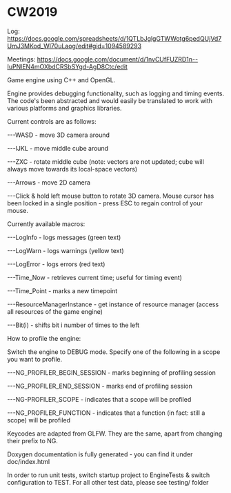 # CW2019

Log: https://docs.google.com/spreadsheets/d/1QTLbJglgGTWWotg6pedQUjVd7UmJ3MKod_Wl70uLaog/edit#gid=1094589293

Meetings: https://docs.google.com/document/d/1nvCUfFUZRD1n--IuPNlEN4mOXbdCRSbSYgd-AgD8Ctc/edit

Game engine using C++ and OpenGL.

Engine provides debugging functionality, such as logging and timing events. The code's been abstracted and would easily be translated to work with various platforms and graphics libraries.

Current controls are as follows:

---WASD - move 3D camera around

---IJKL - move middle cube around

---ZXC - rotate middle cube (note: vectors are not updated; cube will always move towards its local-space vectors)

---Arrows - move 2D camera

---Click & hold left mouse button to rotate 3D camera. Mouse cursor has been locked in a single position - press ESC to regain  control of your mouse.
 
Currently available macros:

---LogInfo - logs messages (green text)

---LogWarn - logs warnings (yellow text)

---LogError - logs errors (red text)

---Time_Now - retrieves current time; useful for timing event)

---Time_Point - marks a new timepoint

---ResourceManagerInstance - get instance of resource manager (access all resources of the game engine)

---Bit(i) - shifts bit i number of times to the left

How to profile the engine:

Switch the engine to DEBUG mode. Specify one of the following in a scope you want to profile.

---NG_PROFILER_BEGIN_SESSION - marks beginning of profiling session

---NG_PROFILER_END_SESSION - marks end of profiling session

---NG-PROFILER_SCOPE - indicates that a scope will be profiled

---NG_PROFILER_FUNCTION - indicates that a function (in fact: still a scope) will be profiled

Keycodes are adapted from GLFW. They are the same, apart from changing their prefix to NG.
      
Doxygen documentation is fully generated - you can find it under doc/index.html

In order to run unit tests, switch startup project to EngineTests & switch configuration to TEST. For all other test data, please see testing/ folder
